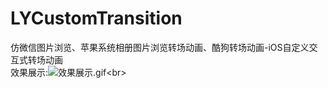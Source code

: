 # LYCustomTransition
仿微信图片浏览、苹果系统相册图片浏览转场动画、酷狗转场动画-iOS自定义交互式转场动画<br>效果展示:![效果展示.gif](https://github.com/Developer-LiYang/LYCustomTransition/效果展示.gif)\<br>
